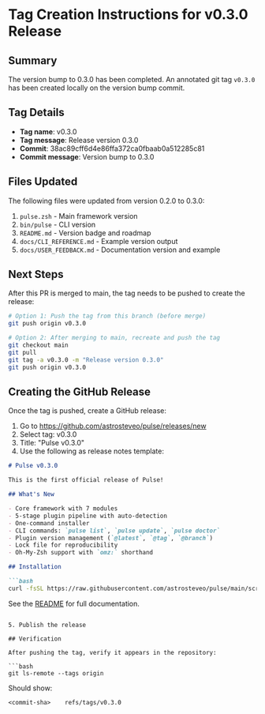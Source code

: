 # Tag Creation Instructions for v0.3.0 Release

## Summary

The version bump to 0.3.0 has been completed. An annotated git tag `v0.3.0` has been created locally on the version bump commit.

## Tag Details

- **Tag name**: v0.3.0
- **Tag message**: Release version 0.3.0
- **Commit**: 38ac89cff6d4e86ffa372ca0fbaab0a512285c81
- **Commit message**: Version bump to 0.3.0

## Files Updated

The following files were updated from version 0.2.0 to 0.3.0:

1. `pulse.zsh` - Main framework version
2. `bin/pulse` - CLI version
3. `README.md` - Version badge and roadmap
4. `docs/CLI_REFERENCE.md` - Example version output
5. `docs/USER_FEEDBACK.md` - Documentation version and example

## Next Steps

After this PR is merged to main, the tag needs to be pushed to create the release:

```bash
# Option 1: Push the tag from this branch (before merge)
git push origin v0.3.0

# Option 2: After merging to main, recreate and push the tag
git checkout main
git pull
git tag -a v0.3.0 -m "Release version 0.3.0"
git push origin v0.3.0
```

## Creating the GitHub Release

Once the tag is pushed, create a GitHub release:

1. Go to https://github.com/astrosteveo/pulse/releases/new
2. Select tag: v0.3.0
3. Title: "Pulse v0.3.0"
4. Use the following as release notes template:

```markdown
# Pulse v0.3.0

This is the first official release of Pulse!

## What's New

- Core framework with 7 modules
- 5-stage plugin pipeline with auto-detection
- One-command installer
- CLI commands: `pulse list`, `pulse update`, `pulse doctor`
- Plugin version management (`@latest`, `@tag`, `@branch`)
- Lock file for reproducibility
- Oh-My-Zsh support with `omz:` shorthand

## Installation

```bash
curl -fsSL https://raw.githubusercontent.com/astrosteveo/pulse/main/scripts/pulse-install.sh | bash
```

See the [README](https://github.com/astrosteveo/pulse#readme) for full documentation.
```

5. Publish the release

## Verification

After pushing the tag, verify it appears in the repository:

```bash
git ls-remote --tags origin
```

Should show:
```
<commit-sha>    refs/tags/v0.3.0
```
